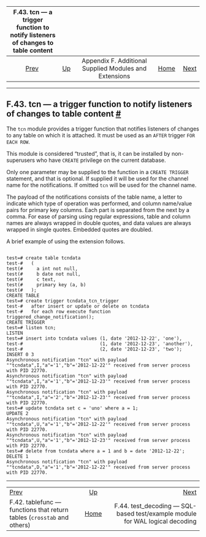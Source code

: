 

|         F.43. tcn — a trigger function to notify listeners of changes to table content         |                                                                             |                                                        |                                                       |                                                                                                            |
| :--------------------------------------------------------------------------------------------: | :-------------------------------------------------------------------------- | :----------------------------------------------------: | ----------------------------------------------------: | ---------------------------------------------------------------------------------------------------------: |
| [Prev](tablefunc.html "F.42. tablefunc — functions that return tables (crosstab and others)")  | [Up](contrib.html "Appendix F. Additional Supplied Modules and Extensions") | Appendix F. Additional Supplied Modules and Extensions | [Home](index.html "PostgreSQL 17devel Documentation") |  [Next](test-decoding.html "F.44. test_decoding — SQL-based test/example module for WAL logical decoding") |

***

## F.43. tcn — a trigger function to notify listeners of changes to table content [#](#TCN)

The `tcn` module provides a trigger function that notifies listeners of changes to any table on which it is attached. It must be used as an `AFTER` trigger `FOR EACH ROW`.

This module is considered “trusted”, that is, it can be installed by non-superusers who have `CREATE` privilege on the current database.

Only one parameter may be supplied to the function in a `CREATE TRIGGER` statement, and that is optional. If supplied it will be used for the channel name for the notifications. If omitted `tcn` will be used for the channel name.

The payload of the notifications consists of the table name, a letter to indicate which type of operation was performed, and column name/value pairs for primary key columns. Each part is separated from the next by a comma. For ease of parsing using regular expressions, table and column names are always wrapped in double quotes, and data values are always wrapped in single quotes. Embedded quotes are doubled.

A brief example of using the extension follows.

```

test=# create table tcndata
test-#   (
test(#     a int not null,
test(#     b date not null,
test(#     c text,
test(#     primary key (a, b)
test(#   );
CREATE TABLE
test=# create trigger tcndata_tcn_trigger
test-#   after insert or update or delete on tcndata
test-#   for each row execute function triggered_change_notification();
CREATE TRIGGER
test=# listen tcn;
LISTEN
test=# insert into tcndata values (1, date '2012-12-22', 'one'),
test-#                            (1, date '2012-12-23', 'another'),
test-#                            (2, date '2012-12-23', 'two');
INSERT 0 3
Asynchronous notification "tcn" with payload ""tcndata",I,"a"='1',"b"='2012-12-22'" received from server process with PID 22770.
Asynchronous notification "tcn" with payload ""tcndata",I,"a"='1',"b"='2012-12-23'" received from server process with PID 22770.
Asynchronous notification "tcn" with payload ""tcndata",I,"a"='2',"b"='2012-12-23'" received from server process with PID 22770.
test=# update tcndata set c = 'uno' where a = 1;
UPDATE 2
Asynchronous notification "tcn" with payload ""tcndata",U,"a"='1',"b"='2012-12-22'" received from server process with PID 22770.
Asynchronous notification "tcn" with payload ""tcndata",U,"a"='1',"b"='2012-12-23'" received from server process with PID 22770.
test=# delete from tcndata where a = 1 and b = date '2012-12-22';
DELETE 1
Asynchronous notification "tcn" with payload ""tcndata",D,"a"='1',"b"='2012-12-22'" received from server process with PID 22770.
```

***

|                                                                                                |                                                                             |                                                                                                            |
| :--------------------------------------------------------------------------------------------- | :-------------------------------------------------------------------------: | ---------------------------------------------------------------------------------------------------------: |
| [Prev](tablefunc.html "F.42. tablefunc — functions that return tables (crosstab and others)")  | [Up](contrib.html "Appendix F. Additional Supplied Modules and Extensions") |  [Next](test-decoding.html "F.44. test_decoding — SQL-based test/example module for WAL logical decoding") |
| F.42. tablefunc — functions that return tables (`crosstab` and others)                         |            [Home](index.html "PostgreSQL 17devel Documentation")            |                              F.44. test\_decoding — SQL-based test/example module for WAL logical decoding |
